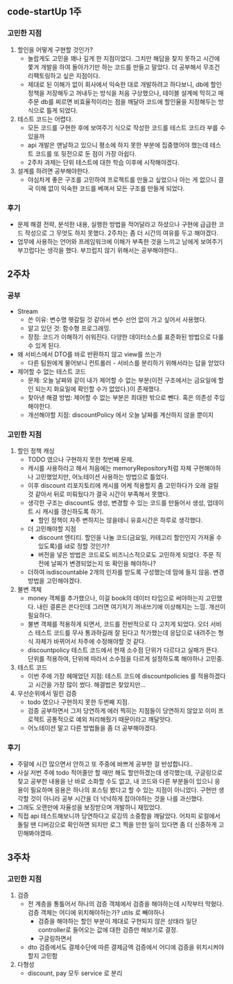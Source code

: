 ## code-startUp 1주 

### 고민한 지점 
1. 할인을 어떻게 구현할 것인가?
   - 놀랍게도 고민을 꽤나 깊게 한 지점이었다. 그치만 해답을 찾지 못하고 시간에 쫓겨 개발을 하여 돌아가기만 하는 코드를 만들고 말았다. 더 공부해서 무조건 리팩토링하고 싶은 지점이다.
   - 제대로 된 이해가 없이 회사에서 익숙한 대로 개발하려고 하다보니, db에 할인 정책을 저장해두고 꺼내두는 방식을 처음 구상했으나, 테이블 설계에 막히고 매 주문 db를 찌르면 비효율적이라는 점을 깨달아 코드에 할인율을 지정해두는 방식으로 틀게 되었다.
2. 테스트 코드는 어렵다.
    - 모든 코드를 구현한 후에 보여주기 식으로 작성한 코드를 테스트 코드라 부를 수 있을까
    - api 개발은 맨날하고 있으니 평소에 하지 못한 부분에 집중했어야 했는데 테스트 코드를 또 뒷전으로 둔 점이 가장 아쉽다.
    - 2주차 과제는 단위 테스트에 대한 학습 이후에 시작해야겠다.
3. 설계를 하려면 공부해야한다.
   - 야심차게 좋은 구조를 고민하여 프로젝트를 만들고 싶었으나 아는 게 없으니 결국 이해 없이 익숙한 코드를 베껴서 모든 구조를 만들게 되었다.
   
### 후기
- 문제 해결 전략, 분석한 내용, 실행한 방법을 적어달라고 하셨으나 구현에 급급한 코드 작성으로 그 무엇도 하지 못했다. 2주차는 좀 더 시간의 여유를 두고 해야겠다.
- 업무에 사용하는 언어와 프레임워크에 이해가 부족한 것을 느끼고 남에게 보여주기 부끄럽다는 생각을 했다. 부끄럽지 않기 위해서는 공부해야한다.. 

## 2주차
### 공부
- Stream
  - 쓴 이유: 변수명 헷갈릴 것 같아서 변수 선언 없이 가고 싶어서 사용했다.
  - 알고 있던 것: 함수형 프로그래밍. 
  - 장점: 코드가 이해하기 쉬워진다. 다양한 데이터소스를 표준화된 방법으로 다룰 수 있게 된다. 
- 왜 서비스에서 DTO를 바로 반환하지 않고 view를 쓰는가
  - 다른 팀원에게 물어보니 컨트롤러 - 서비스를 분리하기 위해서라는 답을 얻었다
- 제어할 수 없는 테스트 코드
  - 문제: 오늘 날짜와 같이 내가 제어할 수 없는 부분(이전 구조에서는 금요일에 할인 되는지 화요일에 확인할 수가 없었다.)이 존재했다.
  - 찾아낸 해결 방법: 제어할 수 없는 부분은 최대한 밖으로 뺀다. 혹은 의존성 주입해야한다.
  - 개선해야할 지점: discountPolicy 에서 오늘 날짜를 계산하지 않을 뿐이지 
### 고민한 지점
1. 할인 정책 캐싱
   - TODO 였으나 구현하지 못한 첫번째 문제. 
   - 캐시를 사용하라고 해서 처음에는 memoryRepository처럼 자체 구현해야하나 고민했었지만, 어노테이션 사용하는 방법으로 틀었다.
   - 이후 discount 리포지토리에 캐시를 어케 적용할지 좀 고민하다가 오래 걸릴 것 같아서 뒤로 미뤄뒀다가 결국 시간이 부족해서 못했다.
   - 생각한 구조는 discount도 생성, 변경할 수 있는 코드를 만들어서 생성, 업데이트 시 캐시를 갱신하도록 하기.
     - 할인 정책이 자주 변하지는 않을테니 유효시간은 하루로 생각했다.
   - 더 고민해야할 지점 
     - discount 엔티티. 할인을 나눌 코드(금요일, 카테고리 할인인지 가져올 수 있도록)를 id로 정할 것인가?
     - 버전을 넣은 방법은 코드로도 비즈니스적으로도 고민하게 되었다. 주문 직전에 날짜가 변경되었는지 또 확인을 해야하나?
   - 더하여 isdiscountable 2개의 인자를 받도록 구성했는데 맘에 들지 않음. 변경방법을 고민해야겠다.  
2. 불변 객체 
   - money 객체를 추가했으나, 이걸 book의 데이터 타입으로 써야하는지 고민했다. 내린 결론은 쓴다인데 그러면 여기저기 꺼내쓰기에 이상해지는 느낌. 개선이 필요하다. 
   - 불변 객체를 적용하게 되면서, 코드를 전반적으로 다 고치게 되었다. 오더 서비스 테스트 코드를 무사 통과하길래 잘 된다고 착가했는데 응답으로 내려주는 형식 자체가 바뀌어서 차주에 수정해야할 것 같다. 
   - discountpolicy 테스트 코드에서 현재 소수점 단위가 다르다고 실패가 뜬다. 단위를 적용하여, 단위에 따라서 소수점을 다르게 설정하도록 해야하나 고민중. 
3. 테스트 코드
    - 이번 주에 가장 헤매었던 지점: 테스트 코드에 discountpolicies 를 적용하겠다고 시간을 가장 많이 썼다. 해결법은 찾았지만...
4. 우선순위에서 밀린 검증
   - todo 였으나 구현하지 못한 두번째 지점.
   - 검증 공부하면서 그저 당연하게 에러 찍히는 지점들이 당연하지 않았꼬 이미 프로젝트 공통적으로 예외 처리해줬기 때문이라고 깨달앗다.
   - 어노테이션 말고 다른 방법들을 좀 더 공부해야겠다.

### 후기
- 주말에 시간 많으면서 안하고 또 주중에 바쁘게 공부한 걸 반성합니다..
- 사실 저번 주에 todo 적어줄만 할 때만 해도 할만하겠는데 생각했는데, 구글링으로 찾고 공부한 내용을 난 바로 소화할 수도 없고, 내 코드와 다른 부분들이 있으니 응용이 필요하며 응용은 하나의 포스팅 봤다고 할 수 있는 지점이 아니었다. 구현만 생각할 것이 아니라 공부 시간을 더 넉넉하게 잡아야하는 것을 나를 과신했다.
- 그래도 오랜만에 자율성을 보장받으며 개발하니 재밌었다. 
- 직접 api 테스트해보니까 당연하다고 로깅의 소중함을 깨달았다. 어차피 로컬에서 돌릴 땐 디버깅으로 확인하면 되지만 로그 찍을 만한 일이 있다면 좀 더 신중하게 고민해봐야겠따. 

## 3주차
### 고민한 지점
1. 검증
   - 전 계층을 통틀어서 하나의 검증 객체에서 검증을 해야하는데 시작부터 막혔다. 검증 객체는 어디에 위치해야하는가? utils 로 빼야하나
     - 검증을 해야하는 할인 부분이 제대로 구현되지 않은 상태라 일단 controller로 들어오는 값에 대한 검증만 해보기로 결정.
     - 구글링하면서 
   - dto 검증에서도 결제수단에 따른 결제금액 검증에서 어디에 검증을 위치시켜야할지 고민함
2. 다형성
   - discount, pay 모두 service 로 분리